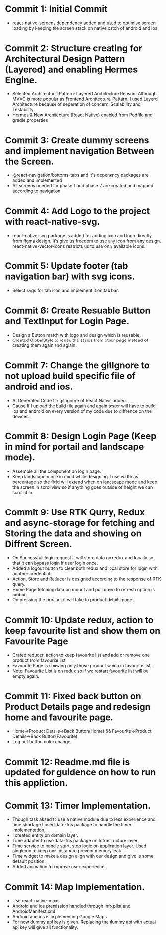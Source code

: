 # Commit 1: Initial Commit
* react-native-screens dependency added and used to optimise screen loading by keeping the screen stack on native catch of android and ios.

# Commit 2: Structure creating for Architectural Design Pattern (Layered) and enabling Hermes Engine.
* Selected Architectural Pattern: Layered Architecture 
Reason: Although MVVC is more popular as Frontend Architectural Pattarn, I used Layerd Architecture because of seperation of concern, Scalability and Testability.
* Hermes & New Architecture (React Native) enabled from Podfile and gradle.properties

# Commit 3: Create dummy screens and implement navigation Between the Screen.
* @react-navigation/bottoms-tabs and it's depenency packages are added and implemented
* All screens needed for phase 1 and phase 2 are created and mapped according to navigation

# Commit 4: Add Logo to the project with react-native-svg.
* react-native-svg package is added for adding icon and logo directly from figma design. It's give us freedom to use any icon from any design. react-native-vector-icons restricts us to use only available icons.

# Commit 5: Update footer (tab navigation bar) with svg icons.
* Select svgs for tab icon and implement it on tab bar.


# Commit 6: Create Resuable Button and TextInput for Login Page.
* Design a Button match with logo and design which is reusable.
* Created GlobalStyle to reuse the styles from other page instead of creating them again and agiain.

# Commit 7: Change the gitIgnore to not upload build specific file of android and ios.
* AI Generated Code for git ignore of React Native added.
* Cause If I upload the build file again and again tester will have to build ios and android on every version of my code due to diffrence on the devices.

# Commit 8: Design Login Page (Keep in mind for portail and landscape mode).
* Assemble all the component on login page.
* Keep landscape mode in mind while designing. I use width as percentage so the field will extend when on landscape mode and keep the screen in scrollview so if anything goes outside of height we can scroll it in.

# Commit 9: Use RTK Qurry, Redux and async-storage for fetching and Storing the data and showing on Diffrent Screen.
* On Successfull login request it will store data on redux and locally so that it can bypass login if user login once.
* Added a logout button to clear both redux and local store for login with another credential. 
* Action, Store and Reducer is designed according to the response of RTK query.
* Home Page fetching data on mount and pull down to refresh option is added. 
* On pressing the product it will take to product details page.

# Commit 10: Update redux, action to keep favourite list and show them on Favourite Page
* Crated reducer, action to keep favourite list and add or remove one product from favourite list. 
* Favourite Page is showing only those product which in favourite list.
* Note: Favourite List is on redux so if we restart favourite list will be empty again.

# Commit 11: Fixed back button on Product Details page and redesign home and favourite page.
* Home->Product Details->Back Button(Home) && Favourite->Product Details->Back Button(Favourite).
* Log out button color change.

# Commit 12: Readme.md file is updated for guidence on how to run this appliction.

# Commit 13: Timer Implementation.
* Though task aksed to use a native module due to less experience and time shortage I used date-fns package to handle the timer implementation.
* I created entity on domain layer.
* Time adapter to use data-fns package on Infrastructure layer.
* Time service to handle start, stop logic on application layer. Used singleton to keep one instant to prevent memory leak. 
* Time widget to make a design align with our design and give is some default position.
* Added animation to improve user experience.

# Commit 14: Map Implementation.
* Use react-native-maps 
* Android and ios premission handled through info.plist and AndroidManifest.xml
* Android and ios is implementing Google Maps
* For now dummy api key is given. Replacing the dummy api with actual api key will give all functionality.